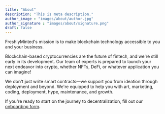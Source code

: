 ```yaml
---
title: "About"
description: "This is meta description."
author_image : "images/about/author.jpg"
author_signature : "images/about/signature.png"
draft: false
---
```


FreshlyMinted's mission is to make blockchain technology accessible to you and your business.

Blockchain-based cryptocurrencies are the future of fintech, and we're still early in its development. Our team of experts is prepared to launch your next endeavor into crypto, whether NFTs, DeFi, or whatever application you can imagine!

We don't just write smart contracts&mdash;we support you from ideation through deployment and beyond. We're equipped to help you with art, marketing, coding, deployment, hype, maintenance, and growth.

If you're ready to start on the journey to decentralization, fill out our [onboarding form](https://forms.gle/kK9t3kuWdrqGGQKg6).
